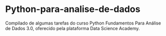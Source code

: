 # Python-para-analise-de-dados
Compilado de algumas tarefas do curso Python Fundamentos Para Análise de Dados 3.0, oferecido pela plataforma Data Science Academy.
